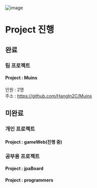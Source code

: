 ![image](https://user-images.githubusercontent.com/105449595/210867828-0ee823f8-5650-42a4-aef7-617bd58d7c71.png)

# Project 진행  
## 완료  
### 팀 프로젝트  
#### Project : Muins  
인원 : 2명  
주소 : https://github.com/HangIn2C/Muins  

## 미완료
### 개인 프로젝트  
#### Project : gameWeb(진행 중)


### 공부용 프로젝트
#### Project : jpaBoard

#### Project : programmers
